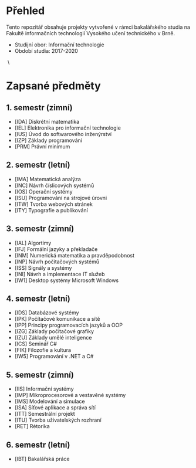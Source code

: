 # Přehled

Tento repozitář obsahuje projekty vytvořené v rámci bakalářského studia na Fakultě informačních technologií Vysokého učení technického v Brně.

- Studijní obor: Informační technologie
- Období studia: 2017-2020

&nbsp;\

# Zapsané předměty

## 1. semestr (zimní)

- [IDA]	Diskrétní matematika
- [IEL]	Elektronika pro informační technologie
- [IUS]	Úvod do softwarového inženýrství
- [IZP]	Základy programování
- [PRM]	Právní minimum

## 2. semestr (letní)

- [IMA]	Matematická analýza
- [INC]	Návrh číslicových systémů
- [IOS]	Operační systémy
- [ISU]	Programování na strojové úrovni
- [ITW]	Tvorba webových stránek
- [ITY] Typografie a publikování

## 3. semestr (zimní)

- [IAL]	Algortimy
- [IFJ] Formální jazyky a překladače
- [INM]	Numerická matematika a pravděpodobnost
- [INP] Návrh počítačových systémů
- [ISS]	Signály a systémy
- [INI] Návrh a implementace IT služeb
- [IW1]	Desktop systémy Microsoft Windows

## 4. semestr (letní)

- [IDS] Databázové systémy
- [IPK] Počítačové komunikace a sítě
- [IPP] Principy programovacích jazyků a OOP
- [IZG] Základy počítačové grafiky
- [IZU] Základy umělé inteligence
- [ICS] Seminář C#
- [FIK] Filozofie a kultura
- [IW5] Programování v .NET a C# 

## 5. semestr (zimní)

- [IIS] Informační systémy
- [IMP] Mikroprocesorové a vestavěné systémy
- [IMS] Modelování a simulace
- [ISA] Síťové aplikace a správa sítí
- [ITT] Semestrální projekt
- [ITU] Tvorba uživatelských rozhraní
- [RET] Rétorika

## 6. semestr (letní)

- [IBT] Bakalářská práce